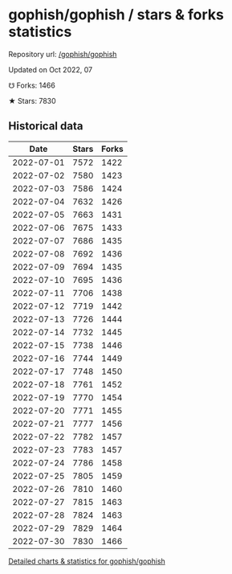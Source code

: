 # gophish/gophish / stars & forks statistics

Repository url: [/gophish/gophish](https://github.com/gophish/gophish)

Updated on Oct 2022, 07

☋ Forks: 1466

★ Stars: 7830

## Historical data
| Date | Stars | Forks |
|------|-------|-------|
| 2022-07-01 | 7572 | 1422 | 
| 2022-07-02 | 7580 | 1423 | 
| 2022-07-03 | 7586 | 1424 | 
| 2022-07-04 | 7632 | 1426 | 
| 2022-07-05 | 7663 | 1431 | 
| 2022-07-06 | 7675 | 1433 | 
| 2022-07-07 | 7686 | 1435 | 
| 2022-07-08 | 7692 | 1436 | 
| 2022-07-09 | 7694 | 1435 | 
| 2022-07-10 | 7695 | 1436 | 
| 2022-07-11 | 7706 | 1438 | 
| 2022-07-12 | 7719 | 1442 | 
| 2022-07-13 | 7726 | 1444 | 
| 2022-07-14 | 7732 | 1445 | 
| 2022-07-15 | 7738 | 1446 | 
| 2022-07-16 | 7744 | 1449 | 
| 2022-07-17 | 7748 | 1450 | 
| 2022-07-18 | 7761 | 1452 | 
| 2022-07-19 | 7770 | 1454 | 
| 2022-07-20 | 7771 | 1455 | 
| 2022-07-21 | 7777 | 1456 | 
| 2022-07-22 | 7782 | 1457 | 
| 2022-07-23 | 7783 | 1457 | 
| 2022-07-24 | 7786 | 1458 | 
| 2022-07-25 | 7805 | 1459 | 
| 2022-07-26 | 7810 | 1460 | 
| 2022-07-27 | 7815 | 1463 | 
| 2022-07-28 | 7824 | 1463 | 
| 2022-07-29 | 7829 | 1464 | 
| 2022-07-30 | 7830 | 1466 | 


[Detailed charts & statistics for gophish/gophish](https://reviewgithub.com/rep/gophish/gophish)
